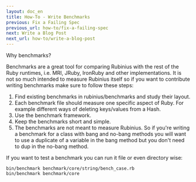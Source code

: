 ```yaml
---
layout: doc_en
title: How-To - Write Benchmarks
previous: Fix a Failing Spec
previous_url: how-to/fix-a-failing-spec
next: Write a Blog Post
next_url: how-to/write-a-blog-post
---
```


Why benchmarks?

Benchmarks are a great tool for comparing Rubinius with the rest of the Ruby
runtimes, i.e. MRI, JRuby, IronRuby and other implementations. It is not so
much intended to measure Rubinius itself so if you want to contribute writing
benchmarks make sure to follow these steps:

  1.  Find existing benchmarks in rubinius/benchmarks and study their layout.
  3.  Each benchmark file should measure one specific aspect of Ruby. For 
      example different ways of deleting keys/values from a Hash.
  4.  Use the benchmark framework.
  5.  Keep the benchmarks short and simple.
  6.  The benchmarks are not meant to measure Rubinius. So if you're writing a 
      benchmark for a class with bang and no-bang methods you will want to use
      a duplicate of a variable in the bang method but you don't need to dup
      in the no-bang method. 

If you want to test a benchmark you can run it file or even directory wise:

    bin/benchmark benchmark/core/string/bench_case.rb
    bin/benchmark benchmark/core
